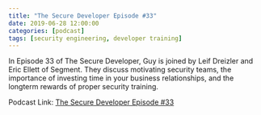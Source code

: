 ```yaml
---
title: "The Secure Developer Episode #33"
date: 2019-06-28 12:00:00
categories: [podcast]
tags: [security engineering, developer training]
---
```


In Episode 33 of The Secure Developer, Guy is joined by Leif Dreizler and Eric Ellett of Segment. They discuss motivating security teams, the importance of investing time in your business relationships, and the longterm rewards of proper security training.

Podcast Link: [The Secure Developer Episode #33](https://www.youtube.com/watch?v=tf31VXU5Uzc)
